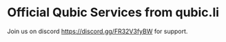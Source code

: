 # Official Qubic Services from qubic.li

Join us on discord https://discord.gg/FR32V3fyBW for support.
